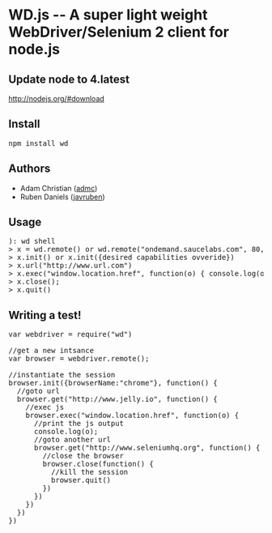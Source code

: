 # WD.js -- A super light weight WebDriver/Selenium 2 client for node.js

## Update node to 4.latest

http://nodejs.org/#download

## Install

<pre>
npm install wd
</pre>

## Authors

  - Adam Christian ([admc](http://github.com/admc))
  - Ruben Daniels ([javruben](https://github.com/javruben))

## Usage

<pre>
): wd shell
> x = wd.remote() or wd.remote("ondemand.saucelabs.com", 80, "username", "apikey")
> x.init() or x.init({desired capabilities ovveride})
> x.url("http://www.url.com")
> x.exec("window.location.href", function(o) { console.log(o) })
> x.close();
> x.quit()
</pre>


## Writing a test!

<pre>
var webdriver = require("wd")

//get a new intsance
var browser = webdriver.remote();

//instantiate the session
browser.init({browserName:"chrome"}, function() {
  //goto url
  browser.get("http://www.jelly.io", function() {
    //exec js
    browser.exec("window.location.href", function(o) {
      //print the js output
      console.log(o);
      //goto another url
      browser.get("http://www.seleniumhq.org", function() {
        //close the browser
        browser.close(function() {
          //kill the session
          browser.quit()
        })
      })
    })
  })
})

</pre>
